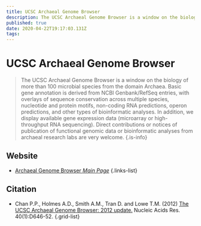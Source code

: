 ```yaml
---
title: UCSC Archaeal Genome Browser
description: The UCSC Archaeal Genome Browser is a window on the biology of more than 100 microbial species from the domain Archaea.
published: true
date: 2020-04-22T19:17:03.131Z
tags: 
---
```


# UCSC Archaeal Genome Browser

> The UCSC Archaeal Genome Browser is a window on the biology of more than 100 microbial species from the domain Archaea. Basic gene annotation is derived from NCBI Genbank/RefSeq entries, with overlays of sequence conservation across multiple species, nucleotide and protein motifs, non-coding RNA predictions, operon predictions, and other types of bioinformatic analyses. In addition, we display available gene expression data (microarray or high-throughput RNA sequencing). Direct contributions or notices of publication of functional genomic data or bioinformatic analyses from archaeal research labs are very welcome.
{.is-info}



## Website

- [Archaeal Genome Browser *Main Page*](http://archaea.ucsc.edu/)
{.links-list}

## Citation

- Chan P.P., Holmes A.D., Smith A.M., Tran D. and Lowe T.M. (2012) [The UCSC Archaeal Genome Browser: 2012 update.](https://academic.oup.com/nar/article/40/D1/D646/2903721) Nucleic Acids Res. 40(1):D646-52.
{.grid-list}